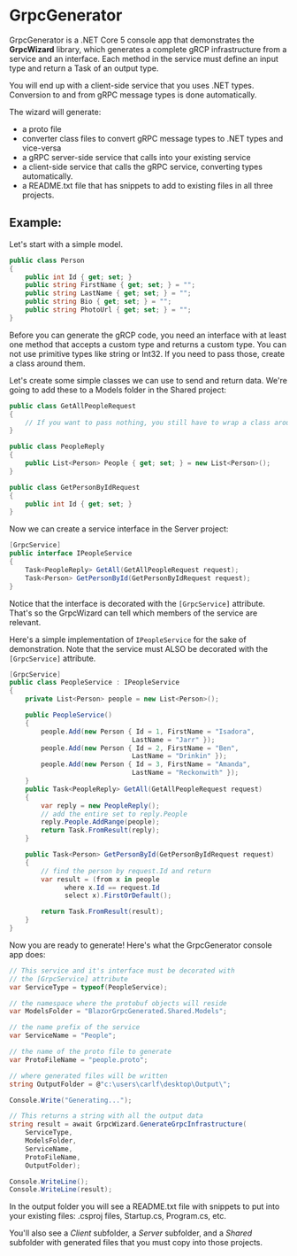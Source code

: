 # GrpcGenerator

GrpcGenerator is a .NET Core 5 console app that demonstrates the **GrpcWizard** library, which generates a complete gRCP infrastructure from a service and an interface. Each method in the service must define an input type and return a Task of an output type. 

You will end up with a client-side service that you uses .NET types.
Conversion to and from gRPC message types is done automatically.

The wizard will generate:

- a proto file
- converter class files to convert gRPC message types to .NET types and vice-versa
- a gRPC server-side service that calls into your existing service 
- a client-side service that calls the gRPC service, converting types automatically.
- a README.txt file that has snippets to add to existing files in all three projects.

## Example:

Let's start with a simple model.

```c#
public class Person
{
    public int Id { get; set; }
    public string FirstName { get; set; } = "";
    public string LastName { get; set; } = "";
    public string Bio { get; set; } = "";
    public string PhotoUrl { get; set; } = "";
}
```

Before you can generate the gRCP code, you need an interface with at least one method that accepts a custom type and returns a custom type. You can not use primitive types like string or Int32. If you need to pass those, create a class around them.

Let's create some simple classes we can use to send and return data. We're going to add these to a Models folder in the Shared project:

```c#
public class GetAllPeopleRequest
{
	// If you want to pass nothing, you still have to wrap a class around it.
}
```

```c#
public class PeopleReply
{
	public List<Person> People { get; set; } = new List<Person>();
}
```

```c#
public class GetPersonByIdRequest
{
	public int Id { get; set; }
}
```

Now we can create a service interface in the Server project:

```c#
[GrpcService]
public interface IPeopleService
{
	Task<PeopleReply> GetAll(GetAllPeopleRequest request);
	Task<Person> GetPersonById(GetPersonByIdRequest request);
}
```

Notice that the interface is decorated with the `[GrpcService]` attribute. That's so the GrpcWizard can tell which members of the service are relevant.

Here's a simple implementation of `IPeopleService` for the sake of demonstration. Note that the service must ALSO be decorated with the `[GrpcService]` attribute.

```c#
[GrpcService]
public class PeopleService : IPeopleService
{
	private List<Person> people = new List<Person>();

	public PeopleService()
	{
	    people.Add(new Person { Id = 1, FirstName = "Isadora", 
                               LastName = "Jarr" });
	    people.Add(new Person { Id = 2, FirstName = "Ben", 
                               LastName = "Drinkin" });
	    people.Add(new Person { Id = 3, FirstName = "Amanda", 
                               LastName = "Reckonwith" });
	}
	public Task<PeopleReply> GetAll(GetAllPeopleRequest request)
	{
	    var reply = new PeopleReply();
	    // add the entire set to reply.People
	    reply.People.AddRange(people);
	    return Task.FromResult(reply);
	}

	public Task<Person> GetPersonById(GetPersonByIdRequest request)
	{
	    // find the person by request.Id and return
	    var result = (from x in people
			  where x.Id == request.Id
			  select x).FirstOrDefault();

	    return Task.FromResult(result);
	}
}
```

Now you are ready to generate! Here's what the GrpcGenerator console app does:

```c#
// This service and it's interface must be decorated with 
// the [GrpcService] attribute
var ServiceType = typeof(PeopleService);

// the namespace where the protobuf objects will reside
var ModelsFolder = "BlazorGrpcGenerated.Shared.Models";

// the name prefix of the service
var ServiceName = "People";

// the name of the proto file to generate
var ProtoFileName = "people.proto";

// where generated files will be written
string OutputFolder = @"c:\users\carlf\desktop\Output\";

Console.Write("Generating...");

// This returns a string with all the output data
string result = await GrpcWizard.GenerateGrpcInfrastructure(
	ServiceType,
	ModelsFolder,
	ServiceName,
	ProtoFileName,
	OutputFolder);

Console.WriteLine();
Console.WriteLine(result);
```



In the output folder you will see a README.txt file with snippets to put into your existing files: .csproj files, Startup.cs, Program.cs, etc.

You'll also see a *Client* subfolder, a *Server* subfolder, and a *Shared* subfolder with generated files that you must copy into those projects.

